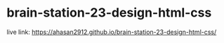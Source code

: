 # brain-station-23-design-html-css
live link:
https://ahasan2912.github.io/brain-station-23-design-html-css/
